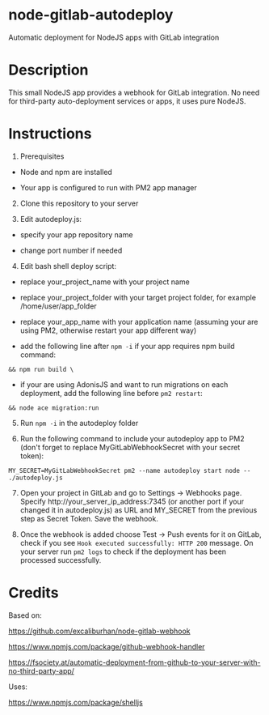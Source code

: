 # node-gitlab-autodeploy

Automatic deployment for NodeJS apps with GitLab integration


# Description

This small NodeJS app provides a webhook for GitLab integration. No need for third-party auto-deployment services or apps, it uses pure NodeJS.


# Instructions

1. Prerequisites

- Node and npm are installed

- Your app is configured to run with PM2 app manager

2. Clone this repository to your server

3. Edit autodeploy.js:

- specify your app repository name

- change port number if needed

4. Edit bash shell deploy script:

- replace your_project_name with your project name

- replace your_project_folder with your target project folder, for example /home/user/app_folder

- replace your_app_name with your application name (assuming your are using PM2, otherwise restart your app different way) 

- add the following line after ```npm -i``` if your app requires npm build command:

```&& npm run build \```

- if your are using AdonisJS and want to run migrations on each deployment, add the following line before ```pm2 restart```:

```&& node ace migration:run```

5. Run ```npm -i``` in the autodeploy folder

6. Run the following command to include your autodeploy app to PM2 (don't forget to replace MyGitLabWebhookSecret with your secret token):

```MY_SECRET=MyGitLabWebhookSecret pm2 --name autodeploy start node -- ./autodeploy.js```

7. Open your project in GitLab and go to Settings -> Webhooks page. Specify http://your_server_ip_address:7345 (or another port if your changed it in autodeploy.js) as URL and MY_SECRET from the previous step as Secret Token. Save the webhook.

8. Once the webhook is added choose Test -> Push events for it on GitLab, check if you see ```Hook executed successfully: HTTP 200``` message. On your server run ```pm2 logs``` to check if the deployment has been processed successfully.


# Credits

Based on:

https://github.com/excaliburhan/node-gitlab-webhook

https://www.npmjs.com/package/github-webhook-handler

https://fsociety.at/automatic-deployment-from-github-to-your-server-with-no-third-party-app/

Uses:

https://www.npmjs.com/package/shelljs
